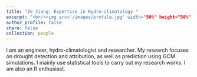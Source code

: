 ```yaml
---
title: "Ze Jiang: Expertise in Hydro-climatology "
excerpt: "<br/><img src='/images/profile.jpg' width="50%" height="50%" alt="unplash">"
author_profile: false
share: false
collection: people
---
```


I am an engineer, hydro-climatologist and researcher. My research focuses on drought detection and attribution, as well as prediction using GCM simulations. I mainly use statistical tools to carry out my research works. I am also an R enthusiast. 
